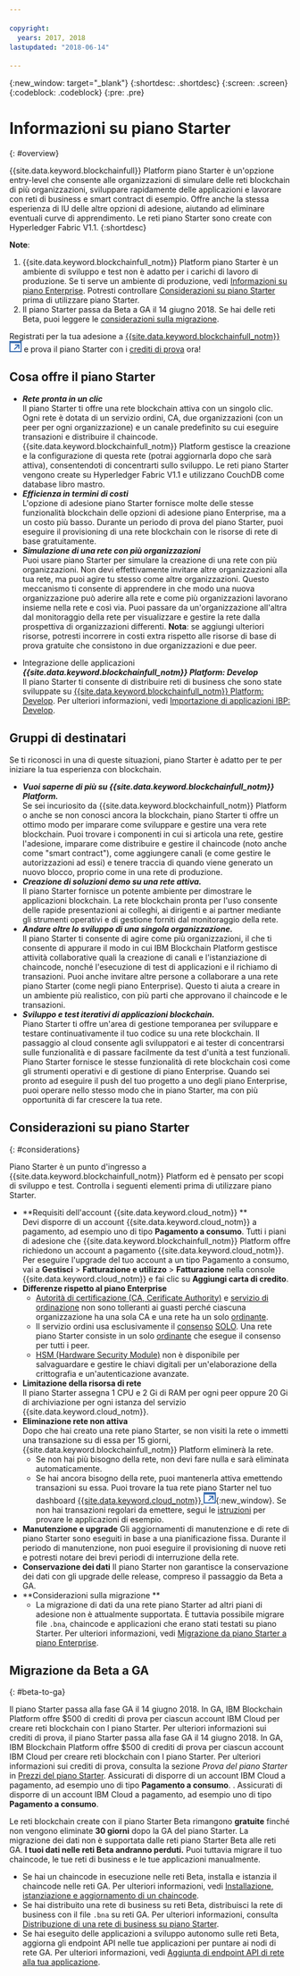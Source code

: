 ```yaml
---

copyright:
  years: 2017, 2018
lastupdated: "2018-06-14"

---
```


{:new_window: target="_blank"}
{:shortdesc: .shortdesc}
{:screen: .screen}
{:codeblock: .codeblock}
{:pre: .pre}

# Informazioni su piano Starter
{: #overview}

{{site.data.keyword.blockchainfull}} Platform piano Starter è un'opzione entry-level che consente alle organizzazioni di simulare delle reti blockchain di più organizzazioni, sviluppare rapidamente delle applicazioni e lavorare con reti di business e smart contract di esempio. Offre anche la stessa esperienza di IU delle altre opzioni di adesione, aiutando ad eliminare eventuali curve di apprendimento. Le reti piano Starter sono create con Hyperledger Fabric V1.1.
{:shortdesc}

**Note**:
1. {{site.data.keyword.blockchainfull_notm}} Platform piano Starter è un ambiente di sviluppo e test  non è adatto per i carichi di lavoro di produzione. Se ti serve un ambiente di produzione, vedi [Informazioni su piano Enterprise](enterprise_plan.html). Potresti controllare [Considerazioni su piano Starter](#considerations) prima di utilizzare piano Starter.
2. Il piano Starter passa da Beta a GA il 14 giugno 2018. Se hai delle reti Beta, puoi leggere le [considerazioni sulla migrazione](#beta-to-ga).

Registrati per la tua adesione a [{{site.data.keyword.blockchainfull_notm}} ![Icona link esterno](images/external_link.svg "Icona link esterno")](https://console.bluemix.net/catalog/services/blockchain?env_id=ibm:yp:us-south&taxonomyNavigation=apps) e prova il piano Starter con i [crediti di prova](howto/pricing.html#starter-plan-pricing) ora! <!--Note that you must choose **US South** as the region in {{site.data.keyword.cloud_notm}} to create blockchain networks with Starter Plan.-->

## Cosa offre il piano Starter

- **_Rete pronta in un clic_**  
    Il piano Starter ti offre una rete blockchain attiva con un singolo clic. Ogni rete è dotata di un servizio ordini, CA, due organizzazioni (con un peer per ogni organizzazione) e un canale predefinito su cui eseguire transazioni e distribuire il chaincode. {{site.data.keyword.blockchainfull_notm}} Platform gestisce la creazione e la configurazione di questa rete (potrai aggiornarla dopo che sarà attiva), consentendoti di concentrarti sullo sviluppo. Le reti piano Starter vengono create su Hyperledger Fabric V1.1 e utilizzano CouchDB come database libro mastro. <!--The free trial provides you up to two organizations and two peers.-->
- **_Efficienza in termini di costi_**  
    L'opzione di adesione piano Starter fornisce molte delle stesse funzionalità blockchain delle opzioni di adesione piano Enterprise, ma a un costo più basso. Durante un periodo di prova del piano Starter, puoi eseguire il provisioning di una rete blockchain con le risorse di rete di base gratuitamente.
- **_Simulazione di una rete con più organizzazioni_**  
    Puoi usare piano Starter per simulare la creazione di una rete con più organizzazioni. Non devi effettivamente invitare altre organizzazioni alla tua rete, ma puoi agire tu stesso come altre organizzazioni. Questo meccanismo ti consente di apprendere in che modo una nuova organizzazione può aderire alla rete e come più organizzazioni lavorano insieme nella rete e così via. Puoi passare da un'organizzazione all'altra dal monitoraggio della rete per visualizzare e gestire la rete dalla prospettiva di organizzazioni differenti.
    **Nota**: se aggiungi ulteriori risorse, potresti incorrere in costi extra rispetto alle risorse di base di prova gratuite che consistono in due organizzazioni e due peer.
<!-- - **_Easy to deploy sample applications_**  
    Starter Plan uses the Toolchain service in {{site.data.keyword.cloud_notm}} to deploy samples with simple clicks. After you deploy and launch a sample, the chaincode and applications automatically run for your blockchain network. For more information about sample applications, see [Deploying sample applications](howto/prebuilt_samples.html). -->
- Integrazione delle applicazioni **_{{site.data.keyword.blockchainfull_notm}} Platform: Develop_**  
    Il piano Starter ti consente di distribuire reti di business che sono state sviluppate su [{{site.data.keyword.blockchainfull_notm}} Platform: Develop](https://blockchaindevelop.mybluemix.net/login). Per ulteriori informazioni, vedi [Importazione di applicazioni IBP: Develop](link).

## Gruppi di destinatari

Se ti riconosci in una di queste situazioni, piano Starter è adatto per te per iniziare la tua esperienza con blockchain.
- **_Vuoi saperne di più su {{site.data.keyword.blockchainfull_notm}} Platform._**  
    Se sei incuriosito da {{site.data.keyword.blockchainfull_notm}} Platform o anche se non conosci ancora la blockchain, piano Starter ti offre un ottimo modo per imparare come sviluppare e gestire una vera rete blockchain. Puoi trovare i componenti in cui si articola una rete, gestire l'adesione, imparare come distribuire e gestire il chaincode (noto anche come "smart contract"), come aggiungere canali (e come gestire le autorizzazioni ad essi) e tenere traccia di quando viene generato un nuovo blocco, proprio come in una rete di produzione.
- **_Creazione di soluzioni demo su una rete attiva._**  
    Il piano Starter fornisce un potente ambiente per dimostrare le applicazioni blockchain. La rete blockchain pronta per l'uso consente delle rapide presentazioni ai colleghi, ai dirigenti e ai partner mediante gli strumenti operativi e di gestione forniti dal monitoraggio della rete.
- **_Andare oltre lo sviluppo di una singola organizzazione._**  
    Il piano Starter ti consente di agire come più organizzazioni, il che ti consente di appurare il modo in cui IBM Blockchain Platform gestisce attività collaborative quali la creazione di canali e l'istanziazione di chaincode, nonché l'esecuzione di test di applicazioni e il richiamo di transazioni. Puoi anche invitare altre persone a collaborare a una rete piano Starter (come negli piano Enterprise). Questo ti aiuta a creare in un ambiente più realistico, con più parti che approvano il chaincode e le transazioni.
- **_Sviluppo e test iterativi di applicazioni blockchain._**  
    Piano Starter ti offre un'area di gestione temporanea per sviluppare e testare continuativamente il tuo codice su una rete blockchain. Il passaggio al cloud consente agli sviluppatori e ai tester di concentrarsi sulle funzionalità e di passare facilmente da test d'unità a test funzionali. Piano Starter fornisce le stesse funzionalità di rete blockchain così come gli strumenti operativi e di gestione di piano Enterprise. Quando sei pronto ad eseguire il push del tuo progetto a uno degli piano Enterprise, puoi operare nello stesso modo che in piano Starter, ma con più opportunità di far crescere la tua rete.


## Considerazioni su piano Starter
{: #considerations}

Piano Starter è un punto d'ingresso a {{site.data.keyword.blockchainfull_notm}} Platform ed è pensato per scopi di sviluppo e test.  Controlla i seguenti elementi prima di utilizzare piano Starter.

- **Requisiti dell'account {{site.data.keyword.cloud_notm}} **  	
    Devi disporre di un account {{site.data.keyword.cloud_notm}} a pagamento, ad esempio uno di tipo **Pagamento a consumo**. Tutti i piani di adesione che {{site.data.keyword.blockchainfull_notm}} Platform offre richiedono un account a pagamento {{site.data.keyword.cloud_notm}}. Per eseguire l'upgrade del tuo account a un tipo Pagamento a consumo, vai a **Gestisci** > **Fatturazione e utilizzo** > **Fatturazione** nella console {{site.data.keyword.cloud_notm}} e fai clic su **Aggiungi carta di credito**.  
- **Differenze rispetto al piano Enterprise**
    - [Autorità di certificazione (CA, Cerificate Authority)](glossary.html#ca) e [servizio di ordinazione](glossary.html#orderer) non sono tolleranti ai guasti perché ciascuna organizzazione ha una sola CA e una rete ha un solo [ordinante](glossary.html#orderer).
    - Il servizio ordini usa esclusivamente il [consenso](glossary.html#consensus) [SOLO](glossary.html#SOLO). Una rete piano Starter consiste in un solo [ordinante](glossary.html#orderer) che esegue il consenso per tutti i peer.
    - [HSM (Hardware Security Module)](glossary.html#hsm) non è disponibile per salvaguardare e gestire le chiavi digitali per un'elaborazione della crittografia e un'autenticazione avanzate.
- **Limitazione della risorsa di rete**  
    Il piano Starter assegna 1 CPU e 2 Gi di RAM per ogni peer oppure 20 Gi di archiviazione per ogni istanza del servizio {{site.data.keyword.cloud_notm}}. 
- **Eliminazione rete non attiva**  
    Dopo che hai creato una rete piano Starter, se non visiti la rete o immetti una transazione su di essa per 15 giorni, {{site.data.keyword.blockchainfull_notm}} Platform eliminerà la rete.
    - Se non hai più bisogno della rete, non devi fare nulla e sarà eliminata automaticamente.
    - Se hai ancora bisogno della rete, puoi mantenerla attiva emettendo transazioni su essa. Puoi trovare la tua rete piano Starter nel tuo dashboard [{{site.data.keyword.cloud_notm}} ![Icona link esterno](images/external_link.svg "Icona link esterno")](https://console.bluemix.net/dashboard/apps/){:new_window}. Se non hai transazioni regolari da emettere, segui le [istruzioni](howto/prebuilt_samples.html#deploying-sample-applications-in-starter-plan) per provare le applicazioni di esempio.
- **Manutenzione e upgrade**
    Gli aggiornamenti di manutenzione e di rete di piano Starter sono eseguiti in base a una pianificazione fissa. Durante il periodo di manutenzione, non puoi eseguire il provisioning di nuove reti e potresti notare dei brevi periodi di interruzione della rete.
- **Conservazione dei dati**
    Il piano Starter non garantisce la conservazione dei dati con gli upgrade delle release, compreso il passaggio da Beta a GA.
- **Considerazioni sulla migrazione **
    - La migrazione di dati da una rete piano Starter ad altri piani di adesione non è attualmente supportata. È tuttavia possibile migrare file `.bna`, chaincode e applicazioni che erano stati testati su piano Starter. Per ulteriori informazioni, vedi [Migrazione da piano Starter a piano Enterprise](get_start_starter_plan.html#migrate).

<!--    - Starter Plan is built on Hyperledger Fabric V1.1.  If your chaincode is at Fabric V1.0 level, you need to upgrade your chaincode before you use it in Starter Plan. For more information, see [Updating chaincode for Hyperledger Fabric 1.1](knownissues.html/update-chaincode-fabric11).
-->

## Migrazione da Beta a GA
{: #beta-to-ga}

Il piano Starter passa alla fase GA il 14 giugno 2018. In GA, IBM Blockchain Platform offre $500 di crediti di prova per ciascun account IBM Cloud per creare reti blockchain con l piano Starter. Per ulteriori informazioni sui crediti di prova, il piano Starter passa alla fase GA il 14 giugno 2018. In GA, IBM Blockchain Platform offre $500 di crediti di prova per ciascun account IBM Cloud per creare reti blockchain con l piano Starter. Per ulteriori informazioni sui crediti di prova, consulta la sezione *Prova del piano Starter* in [Prezzi del piano Starter](howto/pricing.html#starter-plan-pricing). Assicurati di disporre di un account IBM Cloud a pagamento, ad esempio uno di tipo **Pagamento a consumo**.
. Assicurati di disporre di un account IBM Cloud a pagamento, ad esempio uno di tipo **Pagamento a consumo**.

Le reti blockchain create con il piano Starter Beta rimangono **gratuite** finché non vengono eliminate **30 giorni** dopo la GA del piano Starter. La migrazione dei dati non è supportata dalle reti piano Starter Beta alle reti GA. **I tuoi dati nelle reti Beta andranno perduti.**  Puoi tuttavia migrare il tuo chaincode, le tue reti di business e le tue applicazioni manualmente.
- Se hai un chaincode in esecuzione nelle reti Beta, installa e istanzia il chaincode nelle reti GA. Per ulteriori informazioni, vedi [Installazione, istanziazione e aggiornamento di un chaincode](howto/install_instantiate_chaincode.html).
- Se hai distribuito una rete di business su reti Beta, distribuisci la rete di business con il file `.bna` su reti GA. Per ulteriori informazioni, consulta [Distribuzione di una rete di business su piano Starter](develop_starter.html).
- Se hai eseguito delle applicazioni a sviluppo autonomo sulle reti Beta, aggiorna gli endpoint API nelle tue applicazioni per puntare ai nodi di rete GA. Per ulteriori informazioni, vedi [Aggiunta di endpoint API di rete alla tua applicazione](v10_application.html#adding-network-api-endpoints-to-your-application).
